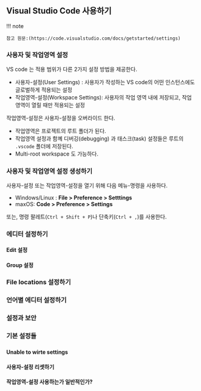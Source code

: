 ## Visual Studio Code 사용하기

!!! note

    참고 원문:(https://code.visualstudio.com/docs/getstarted/settings)


### 사용자 및 작업영역 설정

VS code 는 적용 범위가 다른 2가지 설정 방법을 제공한다.

- 사용자-설정(User Settings) : 사용자가 작성하는 VS code의  어떤 인스턴스에도 글로벌하게 적용되는 설정
- 작업영역-설정(Workspace Settings): 사용자의 작업 영역 내에 저장되고, 작업 영역이 열릴 때만 적용되는 설정

작업영역-설정은 사용자-설정을 오버라이드 한다. 

- 작업영역은 프로젝트의 루트 폴더가 된다. 
- 작업영역 설정과 함꼐 디버깅(debugging) 과 태스크(task) 설정들은 루트의 `.vscode` 폴더에 저장된다.
- Multi-root workspace 도 가능하다.


### 사용자 및 작업영역 설정 생성하기

사용자-설정 또는 작업영역-설정을 열기 위해 다음 메뉴-명령을 사용하다.

- Windows/Linux : **File > Preference > Setttings**
- maxOS: **Code > Preference > Settings**

또는, 명령 팔레트(`Ctrl + Shift + P`)나 단축키(`Ctrl + ,`)를 사용한다.


### 에디터 설정하기



#### Edit 설정

#### Group 설정

### File locations 설정하기

### 언어별 에디터  설정하기


### 설정과 보안

### 기본 설정들



### 

#### Unable to wirte settings

#### 사용자-설정 리셋하기

#### 작업영역-설정 사용하는가 일반적인가?

